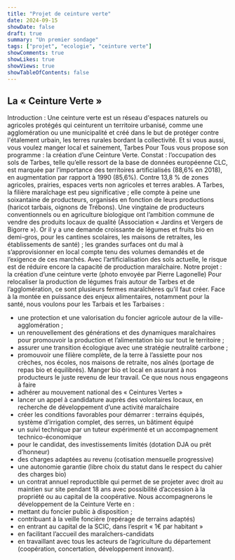 ```yaml
---
title: "Projet de ceinture verte"
date: 2024-09-15
showDate: false
draft: true
summary: "Un premier sondage"
tags: ["projet", "ecologie", "ceinture verte"]
showComments: true
showLikes: true
showViews: true
showTableOfContents: false
---
```


## La « Ceinture Verte »
 
Introduction : Une ceinture verte est un réseau d'espaces naturels ou agricoles protégés qui ceinturent un territoire urbanisé, comme une agglomération ou une municipalité et créé dans le but de protéger contre l'étalement urbain, les terres rurales bordant la collectivité.
Et si vous aussi, vous voulez manger local et sainement, Tarbes Pour Tous vous propose son programme : la création d’une Ceinture Verte. 
Constat : l’occupation des sols de Tarbes, telle qu’elle ressort de la base de données européenne CLC, est marquée par l’importance des territoires artificialisés (88,6% en 2018), en augmentation par rapport à 1990 (85,6%). Contre 13,8 % de zones agricoles, prairies, espaces verts non agricoles et terres arables.
A Tarbes, la filière maraîchage est peu significative ; elle compte à peine une soixantaine de producteurs, organisés en fonction de leurs productions (haricot tarbais, oignons de Trébons). Une vingtaine de producteurs conventionnels ou en agriculture biologique ont l’ambition commune de vendre des produits locaux de qualité (Association « Jardins et Vergers de Bigorre »).
Or il y a une demande croissante de légumes et fruits bio en demi-gros, pour les cantines scolaires, les maisons de retraites, les établissements de santé) ; les grandes surfaces ont du mal à s’approvisionner en local compte tenu des volumes demandés et de l’exigence de ces marchés.
Avec l’artificialisation des sols actuelle, le risque est de réduire encore la capacité de production maraîchaire.
Notre projet : la création d’une ceinture verte 
   (photo envoyée par Pierre Lagonelle)
Pour relocaliser la production de légumes frais autour de Tarbes et de l’agglomération, ce sont plusieurs fermes maraîchères qu’il faut créer. Face à la montée en puissance des enjeux alimentaires, notamment pour la santé, nous voulons pour les Tarbais et les Tarbaises :
-	une protection et une valorisation du foncier agricole autour de la ville-agglomération ;
-	un renouvellement des générations et des dynamiques maraîchaires pour promouvoir la production et l’alimentation bio sur tout le territoire ;
-	assurer une transition écologique avec une stratégie neutralité carbone ;
-	promouvoir une filière complète, de la terre à l’assiette pour nos crèches, nos écoles, nos maisons de retraite, nos aînés (portage de repas bio et équilibrés). Manger bio et local en assurant à nos producteurs le juste revenu de leur travail.
Ce que nous nous engageons à faire 
-	adhérer au mouvement national des « Ceintures Vertes » 
-	lancer un appel à candidature auprès des volontaires locaux, en recherche de développement d’une activité maraîchaire
-	créer les conditions favorables pour démarrer : terrains équipés, système d’irrigation complet, des serres, un bâtiment équipé
-	un suivi technique par un tuteur expérimenté et un accompagnement technico-économique 
-	pour le candidat, des investissements limités (dotation DJA ou prêt d’honneur)
-	des charges adaptées au revenu (cotisation mensuelle progressive)
-	une autonomie garantie (libre choix du statut dans le respect du cahier des charges bio)
-	un contrat annuel reproductible qui permet de se projeter avec droit au maintien sur site pendant 18 ans avec possibilité d’accession à la propriété ou au capital de la coopérative.
Nous accompagnerons le développement de la Ceinture Verte en :
-	mettant du foncier public à  disposition ; 
-	contribuant à la veille foncière (repérage de terrains adaptés)
-	en entrant au capital de la SCIC, dans l’esprit « 1€ par habitant »
-	en facilitant l’accueil des maraîchers-candidats
-	en travaillant avec tous les acteurs de l’agriculture du département (coopération, concertation, développement innovant).

